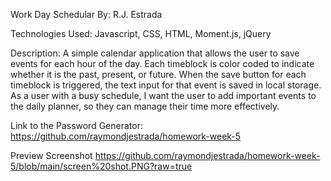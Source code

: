 Work Day Schedular By: R.J. Estrada

Technologies Used: Javascript, CSS, HTML, Moment.js, jQuery

Description: A simple calendar application that allows the user to save events for each hour of the day. Each timeblock is color coded to indicate whether it is the past, present, or future. When the save button for each timeblock is triggered, the text input for that event is saved in local storage. As a user with a busy schedule, I want the user to add important events to the daily planner, so they can manage their time more effectively.


Link to the Password Generator: https://github.com/raymondjestrada/homework-week-5

Preview Screenshot 
https://github.com/raymondjestrada/homework-week-5/blob/main/screen%20shot.PNG?raw=true
